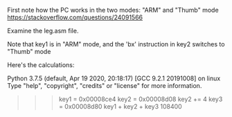 
First note how the PC works in the two modes: "ARM" and "Thumb" mode
https://stackoverflow.com/questions/24091566

Examine the leg.asm file.

Note that key1 is in "ARM" mode, and the 'bx' instruction in key2 switches to "Thumb" mode

Here's the calculations:

Python 3.7.5 (default, Apr 19 2020, 20:18:17) 
[GCC 9.2.1 20191008] on linux
Type "help", "copyright", "credits" or "license" for more information.
>>> key1 = 0x00008ce4
>>> key2 = 0x00008d08
>>> key2 += 4
>>> key3 = 0x00008d80 
>>> key1 + key2 + key3
108400

